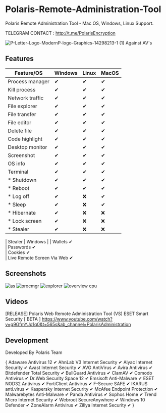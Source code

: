 # Polaris-Remote-Administration-Tool
Polaris Remote Administration Tool - Mac OS, Windows, Linux Support.


TELEGRAM CONTACT : http://t.me/PolarisEncryption

![P-Letter-Logo-ModernP-logo-Graphics-14298213-1 (1)](https://user-images.githubusercontent.com/86024483/224409338-bb087465-e075-4a0d-8fc9-06e2c72d8ef0.jpg)
Against AV's





## Features

| Feature/OS      | Windows | Linux | MacOS |
|-----------------|---------|-------|-------|
| Process manager | ✔       | ✔     | ✔     |
| Kill process    | ✔       | ✔     | ✔     |
| Network traffic | ✔       | ✔     | ✔     |
| File explorer   | ✔       | ✔     | ✔     |
| File transfer   | ✔       | ✔     | ✔     |
| File editor     | ✔       | ✔     | ✔     |
| Delete file     | ✔       | ✔     | ✔     |
| Code highlight  | ✔       | ✔     | ✔     |
| Desktop monitor | ✔       | ✔     | ✔     |
| Screenshot      | ✔       | ✔     | ✔     |
| OS info         | ✔       | ✔     | ✔     |
| Terminal        | ✔       | ✔     | ✔     |
| * Shutdown      | ✔       | ✔     | ✔     |
| * Reboot        | ✔       | ✔     | ✔     |
| * Log off       | ✔       | ❌     | ✔     |
| * Sleep         | ✔       | ❌     | ✔     |
| * Hibernate     | ✔       | ❌     | ❌     |
| * Lock screen   | ✔       | ❌     | ❌     |
| * Stealer       | ✔       | ❌     | ❌     |


| Stealer      | Windows |
| Wallets          ✔  
| Passwords        ✔      
| Cookies          ✔    
| Live Remote Screen Via Web          ✔   



## Screenshots
![as](https://user-images.githubusercontent.com/86024483/224411149-021815c5-ee76-4b1a-9d37-e364e82c72d5.png)
![procmgr](https://user-images.githubusercontent.com/86024483/224411469-921a9110-ecb7-4f2a-835f-6df726f11661.png)
![explorer](https://user-images.githubusercontent.com/86024483/224411484-20e64226-49f6-4ce8-9461-7a51a64a3ba2.png)
![overview cpu](https://user-images.githubusercontent.com/86024483/224411486-c02913ed-ab4e-457e-ac51-08ca6210e83b.png)





## Videos 
[RELEASE] Polaris Web Remote Administration Tool (VS) ESET Smart Security [ BETA ]
https://www.youtube.com/watch?v=g9GfmYJd1q0&t=565s&ab_channel=PolarisAdministration


## Development

Developed By Polaris Team


  {
 	Adaware Antivirus 12	             ✔ 
	AhnLab V3 Internet Security	       ✔ 
	Alyac Internet Security	           ✔ 
	Avast Internet Security	           ✔ 
	AVG AntiVirus	                     ✔ 
	Avira Antivirus	                   ✔ 
	Bitdefender Total Security	       ✔ 
	BullGuard Antivirus	               ✔ 
	ClamAV	                           ✔ 
	Comodo Antivirus	                 ✔ 
	Dr.Web Security Space 12	         ✔ 
	Emsisoft Anti-Malware	             ✔ 
	ESET NOD32 Antivirus	             ✔ 
	FortiClient Antivirus	             ✔ 
	F-Secure SAFE	                     ✔ 
	IKARUS anti.virus	                 ✔ 
	Kaspersky Internet Security	       ✔ 
	McAfee Endpoint Protection	       ✔ 
	Malwarebytes Anti-Malware	         ✔ 
	Panda Antivirus	                   ✔ 
	Sophos Home	                       ✔ 
	Trend Micro Internet Security	     ✔ 
	Webroot SecureAnywhere	           ✔ 
	Windows 10 Defender	               ✔ 
	ZoneAlarm Antivirus	               ✔ 
	Zillya Internet Security           ✔ 
  }
  


